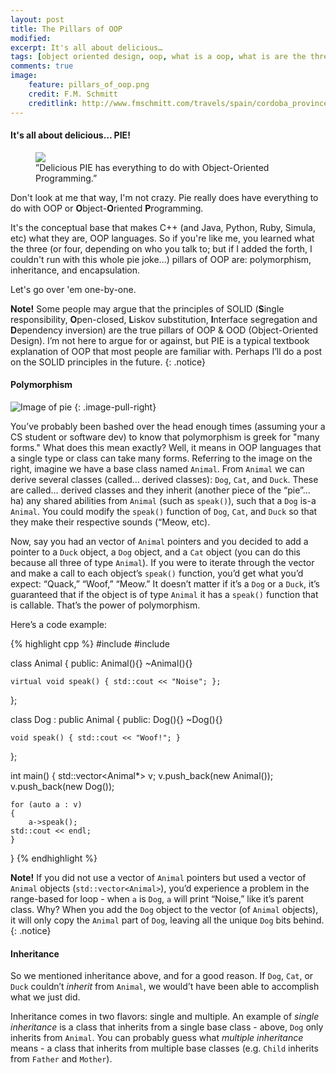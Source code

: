 ```yaml
---
layout: post
title: The Pillars of OOP
modified:
excerpt: It's all about delicious…
tags: [object oriented design, oop, what is a oop, what is are the three pillars of object oriented design, encapsulation, polymorpish, inheritance, oop in c++, PIE, three pillars of oop, tutorial on OOP, programming, programming languages]
comments: true
image:
    feature: pillars_of_oop.png
    credit: F.M. Schmitt
    creditlink: http://www.fmschmitt.com/travels/spain/cordoba_province/cordoba-mosque/FirstExpansion.html
---
```


#### It's all about delicious… PIE!

<figure>
    <a href="http://www.epicurious.com/images/articlesguides/seasonalcooking/winter/key-lime-pie.jpg"><img src="http://www.epicurious.com/images/articlesguides/seasonalcooking/winter/key-lime-pie.jpg"></a>
    <figcaption>”Delicious PIE has everything to do with Object-Oriented Programming.”</figcaption>
</figure>

Don't look at me that way, I'm not crazy. Pie really does have everything to do with OOP or **O**bject-**O**riented **P**rogramming. 

It's the conceptual base that makes C++ (and Java, Python, Ruby, Simula, etc) what they are, OOP languages. So if you're like me, you learned what the three (or four, depending on who you talk to; but if I added the forth, I couldn't run with this whole pie joke...) pillars of OOP are: polymorphism, inheritance, and encapsulation.

Let's go over 'em one-by-one.

**Note!** Some people may argue that the principles of SOLID (**S**ingle responsibility, **O**pen-closed, **L**iskov substitution, **I**nterface segregation and **D**ependency inversion) are the true pillars of OOP & OOD (Object-Oriented Design). I’m not here to argue for or against, but PIE is a typical textbook explanation of OOP that most people are familiar with. Perhaps I’ll do a post on the SOLID principles in the future.
{: .notice} 

#### Polymorphism

![Image of pie](http://www.mrlamont.com/uploads/1/7/0/2/17021682/833771300.gif)
{: .image-pull-right}

You’ve probably been bashed over the head enough times (assuming your a CS student or software dev) to know that polymorphism is greek for "many forms." What does this mean exactly? Well, it means in OOP languages that a single type or class can take many forms. Referring to the image on the right, imagine we have a base class named `Animal`. From `Animal` we can derive several classes (called… derived classes): `Dog`, `Cat`, and `Duck`. These are called… derived classes and they inherit (another piece of the “pie”… ha) any shared abilities from `Animal` (such as `speak()`), such that a `Dog` is-a `Animal`. You could modify the `speak()` function of `Dog`, `Cat`, and `Duck` so that they make their respective sounds (“Meow, etc). 

Now, say you had an vector of `Animal` pointers and you decided to add a pointer to a `Duck` object, a `Dog` object, and a `Cat` object (you can do this because all three of type `Animal`). If you were to iterate through the vector and make a call to each object’s `speak()` function, you’d get what you’d expect: “Quack,” “Woof,” “Meow.” It doesn’t matter if it’s a `Dog` or a `Duck`, it’s guaranteed that if the object is of type `Animal` it has a `speak()` function that is callable. That’s the power of polymorphism.

Here’s a code example:

{% highlight cpp %}
#include <iostream>
#include <vector>

class Animal
{
public:
    Animal(){}
    ~Animal(){}

    virtual void speak() { std::cout << "Noise"; };
};

class Dog : public Animal
{
public:
    Dog(){}
    ~Dog(){}

    void speak() { std::cout << "Woof!"; }
};

int main() {
    std::vector<Animal*> v;
    v.push_back(new Animal());
    v.push_back(new Dog());

    for (auto a : v)
    {
        a->speak();
	std::cout << endl;
    }
}
{% endhighlight %}

**Note!** If you did not use a vector of `Animal` pointers but used a vector of `Animal` objects (`std::vector<Animal>`), you’d experience a problem in the range-based for loop - when `a` is `Dog`, `a` will print “Noise,” like it’s parent class. Why? When you add the `Dog` object to the vector (of `Animal` objects), it will only copy the `Animal` part of `Dog`, leaving all the unique `Dog` bits behind. 
{: .notice} 

#### Inheritance

So we mentioned inheritance above, and for a good reason. If `Dog`, `Cat`, or `Duck` couldn’t *inherit* from `Animal`, we would’t have been able to accomplish what we just did. 

Inheritance comes in two flavors: single and multiple. An example of *single inheritance* is a class that inherits from a single base class - above, `Dog` only inherits from `Animal`. You can probably guess what *multiple inheritance* means - a class that inherits from multiple base classes (e.g. `Child` inherits from `Father` and `Mother`).
